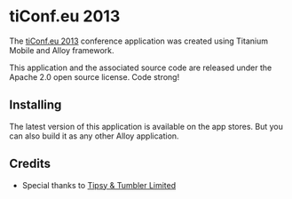 # tiConf.eu 2013

The [tiConf.eu 2013](http://2013.ticonf.eu/) conference application was created using Titanium Mobile
and Alloy framework.


This application and the associated source code are released under the Apache 2.0 open source license.  Code strong!

## Installing

The latest version of this application is available on the app stores. But you can also build it as any other Alloy application.
    
## Credits

* Special thanks to [Tipsy & Tumbler Limited](http://www.tipsyandtumbler.co.uk/)
